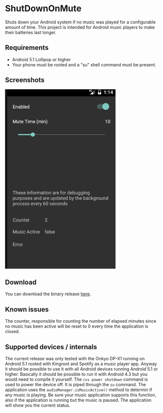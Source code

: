 # ShutDownOnMute
Shuts down your Android system if no music was played for a configurable amount of time.
This project is intended for Android music players to make their batteries last longer.

## Requirements
- Android 5.1 Lollipop or higher
- Your phone must be rooted and a "su" shell command must be present. 

## Screenshots
![alt tag](https://raw.githubusercontent.com/mjonik/ShutDownOnMute/master/docs/screenshot.png)

## Download
You can download the binary release [here](https://github.com/mjonik/ShutDownOnMute/releases).

## Known issues
The counter, responsible for counting the number of elapsed minutes since no music has been active will be reset to 0 every time the application is closed.

## Supported devices / internals
The current release was only tested with the Onkyo DP-X1 running on Android 5.1 rooted with Kingroot and Spotify as a music player app.
Anyway it should be possible to use it with all Android devices running Android 5.1 or higher.
Basically it should be possible to run it with Android 4.3 but you would need to compile it yourself.
The `cvs power shutdown` command is used to power the device off. It is piped through the `su` command.
The application uses the `audioManager.isMusicActive()` method to determin if any music is playing. Be sure your music application supports this function, also if the application is running but the music is paused. The application will show you the current status.
